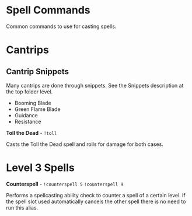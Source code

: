 # Spell Commands

Common commands to use for casting spells.

# Cantrips

## Cantrip Snippets
Many cantrips are done through snippets. See the Snippets description at the top folder level.
* Booming Blade
* Green Flame Blade
* Guidance
* Resistance

**Toll the Dead** - `!toll`

Casts the Toll the Dead spell and rolls for damage for both cases.

# Level 3 Spells

**Counterspell** - `!counterspell 5` `!counterspell 9`

Performs a spellcasting ability check to counter a spell of a certain level. If the spell slot used automatically cancels the other spell there is no need to run this alias.
